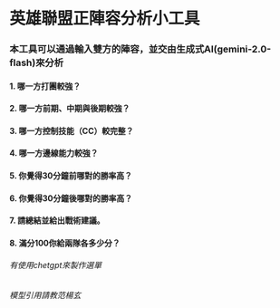 # 英雄聯盟正陣容分析小工具

### 本工具可以通過輸入雙方的陣容，並交由生成式AI(gemini-2.0-flash)來分析
#### 1. 哪一方打團較強？
#### 2. 哪一方前期、中期與後期較強？
#### 3. 哪一方控制技能（CC）較完整？
#### 4. 哪一方邊線能力較強？
#### 5. 你覺得30分鐘前哪對的勝率高？
#### 6. 你覺得30分鐘後哪對的勝率高？
#### 7. 請總結並給出戰術建議。
#### 8. 滿分100你給兩隊各多少分？

###### 有使用chetgpt來製作選單
###### 模型引用請教范楊玄

